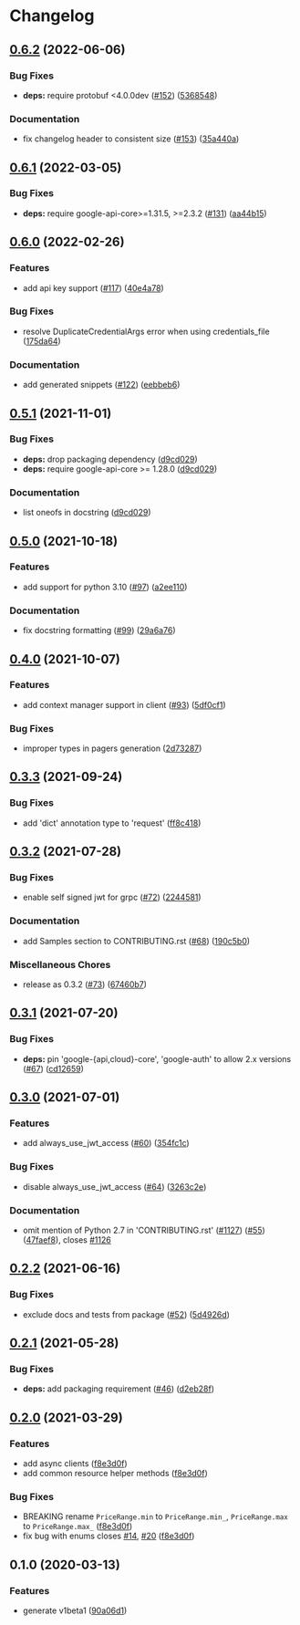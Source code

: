 # Changelog

## [0.6.2](https://github.com/googleapis/python-recommendations-ai/compare/v0.6.1...v0.6.2) (2022-06-06)


### Bug Fixes

* **deps:** require protobuf <4.0.0dev ([#152](https://github.com/googleapis/python-recommendations-ai/issues/152)) ([5368548](https://github.com/googleapis/python-recommendations-ai/commit/53685485b60cca5338a1df7af22c64024cc17167))


### Documentation

* fix changelog header to consistent size ([#153](https://github.com/googleapis/python-recommendations-ai/issues/153)) ([35a440a](https://github.com/googleapis/python-recommendations-ai/commit/35a440a1606398fc7fae60c28c21df52058e043b))

## [0.6.1](https://github.com/googleapis/python-recommendations-ai/compare/v0.6.0...v0.6.1) (2022-03-05)


### Bug Fixes

* **deps:** require google-api-core>=1.31.5, >=2.3.2 ([#131](https://github.com/googleapis/python-recommendations-ai/issues/131)) ([aa44b15](https://github.com/googleapis/python-recommendations-ai/commit/aa44b15420c767e51506ec5907ae71ba26e75353))

## [0.6.0](https://github.com/googleapis/python-recommendations-ai/compare/v0.5.1...v0.6.0) (2022-02-26)


### Features

* add api key support ([#117](https://github.com/googleapis/python-recommendations-ai/issues/117)) ([40e4a78](https://github.com/googleapis/python-recommendations-ai/commit/40e4a783868ad748de36df77a3bca4c320bae41a))


### Bug Fixes

* resolve DuplicateCredentialArgs error when using credentials_file ([175da64](https://github.com/googleapis/python-recommendations-ai/commit/175da64cd9f6d4de184dd6cd4c304845318e9b6f))


### Documentation

* add generated snippets ([#122](https://github.com/googleapis/python-recommendations-ai/issues/122)) ([eebbeb6](https://github.com/googleapis/python-recommendations-ai/commit/eebbeb618b6dc62a1103cb6b3cbc9df65630fff3))

## [0.5.1](https://www.github.com/googleapis/python-recommendations-ai/compare/v0.5.0...v0.5.1) (2021-11-01)


### Bug Fixes

* **deps:** drop packaging dependency ([d9cd029](https://www.github.com/googleapis/python-recommendations-ai/commit/d9cd029713bc127c6d84670923dfb9957dbf2c0d))
* **deps:** require google-api-core >= 1.28.0 ([d9cd029](https://www.github.com/googleapis/python-recommendations-ai/commit/d9cd029713bc127c6d84670923dfb9957dbf2c0d))


### Documentation

* list oneofs in docstring ([d9cd029](https://www.github.com/googleapis/python-recommendations-ai/commit/d9cd029713bc127c6d84670923dfb9957dbf2c0d))

## [0.5.0](https://www.github.com/googleapis/python-recommendations-ai/compare/v0.4.0...v0.5.0) (2021-10-18)


### Features

* add support for python 3.10 ([#97](https://www.github.com/googleapis/python-recommendations-ai/issues/97)) ([a2ee110](https://www.github.com/googleapis/python-recommendations-ai/commit/a2ee11019a0a25d7664b083555208baa78c826e8))


### Documentation

* fix docstring formatting ([#99](https://www.github.com/googleapis/python-recommendations-ai/issues/99)) ([29a6a76](https://www.github.com/googleapis/python-recommendations-ai/commit/29a6a76df66c4e2fd1fc2aa9ac8e7f98de5745e8))

## [0.4.0](https://www.github.com/googleapis/python-recommendations-ai/compare/v0.3.3...v0.4.0) (2021-10-07)


### Features

* add context manager support in client ([#93](https://www.github.com/googleapis/python-recommendations-ai/issues/93)) ([5df0cf1](https://www.github.com/googleapis/python-recommendations-ai/commit/5df0cf1696c5908faa079ae702d6da4c36bd3f72))


### Bug Fixes

* improper types in pagers generation ([2d73287](https://www.github.com/googleapis/python-recommendations-ai/commit/2d732875566d49e9eed8702a40120c427222d529))

## [0.3.3](https://www.github.com/googleapis/python-recommendations-ai/compare/v0.3.2...v0.3.3) (2021-09-24)


### Bug Fixes

* add 'dict' annotation type to 'request' ([ff8c418](https://www.github.com/googleapis/python-recommendations-ai/commit/ff8c4189e70770b83b84eb0d6cf886104d62d36a))

## [0.3.2](https://www.github.com/googleapis/python-recommendations-ai/compare/v0.3.1...v0.3.2) (2021-07-28)


### Bug Fixes

* enable self signed jwt for grpc ([#72](https://www.github.com/googleapis/python-recommendations-ai/issues/72)) ([2244581](https://www.github.com/googleapis/python-recommendations-ai/commit/22445819af2b11d8cc1d62d7e7b5265ffd950cdd))


### Documentation

* add Samples section to CONTRIBUTING.rst ([#68](https://www.github.com/googleapis/python-recommendations-ai/issues/68)) ([190c5b0](https://www.github.com/googleapis/python-recommendations-ai/commit/190c5b04a6d01b006ebb81fe95142a760087c574))


### Miscellaneous Chores

* release as 0.3.2 ([#73](https://www.github.com/googleapis/python-recommendations-ai/issues/73)) ([67460b7](https://www.github.com/googleapis/python-recommendations-ai/commit/67460b7c78ebbdbc0b3fd45623a8ff325f1bb86e))

## [0.3.1](https://www.github.com/googleapis/python-recommendations-ai/compare/v0.3.0...v0.3.1) (2021-07-20)


### Bug Fixes

* **deps:** pin 'google-{api,cloud}-core', 'google-auth' to allow 2.x versions ([#67](https://www.github.com/googleapis/python-recommendations-ai/issues/67)) ([cd12659](https://www.github.com/googleapis/python-recommendations-ai/commit/cd12659af98033da94724ba28f5f942f5b43e732))

## [0.3.0](https://www.github.com/googleapis/python-recommendations-ai/compare/v0.2.2...v0.3.0) (2021-07-01)


### Features

* add always_use_jwt_access ([#60](https://www.github.com/googleapis/python-recommendations-ai/issues/60)) ([354fc1c](https://www.github.com/googleapis/python-recommendations-ai/commit/354fc1cef059a69ab2b1310858f546a66db6fe5a))


### Bug Fixes

* disable always_use_jwt_access ([#64](https://www.github.com/googleapis/python-recommendations-ai/issues/64)) ([3263c2e](https://www.github.com/googleapis/python-recommendations-ai/commit/3263c2ee0eb44e283de7356dbf9410d8620a8727))


### Documentation

* omit mention of Python 2.7 in 'CONTRIBUTING.rst' ([#1127](https://www.github.com/googleapis/python-recommendations-ai/issues/1127)) ([#55](https://www.github.com/googleapis/python-recommendations-ai/issues/55)) ([47faef8](https://www.github.com/googleapis/python-recommendations-ai/commit/47faef890d8356ce60da06925b92a50f23a34e20)), closes [#1126](https://www.github.com/googleapis/python-recommendations-ai/issues/1126)

## [0.2.2](https://www.github.com/googleapis/python-recommendations-ai/compare/v0.2.1...v0.2.2) (2021-06-16)


### Bug Fixes

* exclude docs and tests from package ([#52](https://www.github.com/googleapis/python-recommendations-ai/issues/52)) ([5d4926d](https://www.github.com/googleapis/python-recommendations-ai/commit/5d4926d7220f924ba296098e102d8c64b010ad36))

## [0.2.1](https://www.github.com/googleapis/python-recommendations-ai/compare/v0.2.0...v0.2.1) (2021-05-28)


### Bug Fixes

* **deps:** add packaging requirement ([#46](https://www.github.com/googleapis/python-recommendations-ai/issues/46)) ([d2eb28f](https://www.github.com/googleapis/python-recommendations-ai/commit/d2eb28fdc016de1b9f82e46f36b8bf8c8bb7edbd))

## [0.2.0](https://www.github.com/googleapis/python-recommendations-ai/compare/v0.1.0...v0.2.0) (2021-03-29)


### Features

* add async clients ([f8e3d0f](https://www.github.com/googleapis/python-recommendations-ai/commit/f8e3d0f8d12921b926c24cf33e10c4d4390164bb))
* add common resource helper methods ([f8e3d0f](https://www.github.com/googleapis/python-recommendations-ai/commit/f8e3d0f8d12921b926c24cf33e10c4d4390164bb))


### Bug Fixes

* BREAKING rename `PriceRange.min` to `PriceRange.min_`, `PriceRange.max` to `PriceRange.max_` ([f8e3d0f](https://www.github.com/googleapis/python-recommendations-ai/commit/f8e3d0f8d12921b926c24cf33e10c4d4390164bb))
* fix bug with enums closes [#14](https://www.github.com/googleapis/python-recommendations-ai/issues/14), [#20](https://www.github.com/googleapis/python-recommendations-ai/issues/20) ([f8e3d0f](https://www.github.com/googleapis/python-recommendations-ai/commit/f8e3d0f8d12921b926c24cf33e10c4d4390164bb))

## 0.1.0 (2020-03-13)


### Features

* generate v1beta1 ([90a06d1](https://www.github.com/googleapis/python-recommendations-ai/commit/90a06d1edb5b72403c6e039f99c90d1bdeef3337))
